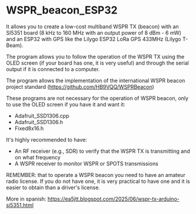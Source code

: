 # WSPR_beacon_ESP32

It allows you to create a low-cost multiband WSPR TX (beacon) with an SI5351 board (8 kHz to 160 MHz with an output power of 8 dBm - 6 mW) and 
an ESP32 with GPS like the Lilygo ESP32 LoRa GPS 433MHz (Lilygo T-Beam).

The program allows you to follow the operation of the WSPR TX using the OLED screen (if your board has one, it is very useful) 
and through the serial output if it is connected to a computer.

The program allows the implementation of the international WSPR beacon project standard (https://github.com/HB9VQQ/WSPRBeacon)

These programs are not necessary for the operation of WSPR beacon, only to use the OLED screen if you have it and want it:
- Adafruit_SSD1306.cpp
- Adafruit_SSD1306.h
- Fixed8x16.h

It's highly recommended to have:
- An RF receiver (e.g., SDR) to verify that the WSPR TX is transmitting and on what frequency
- A WSPR receiver to monitor WSPR or SPOTS transmissions

REMEMBER:  that to operate a WSPR beacon you need to have an amateur radio license. If you do not have one, it is very practical to have one and it is easier to obtain than a driver's license.

More in spanish: https://ea5jtt.blogspot.com/2025/06/wspr-tx-arduino-si5351.html
